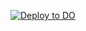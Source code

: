 [![Deploy to DO](https://www.deploytodo.com/do-btn-blue.svg)](https://cloud.digitalocean.com/apps/new?repo=https://github.com/{JillMOry}/{armstrongAPI}/tree/{master})
